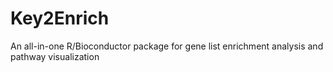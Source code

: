 # Key2Enrich
An all-in-one R/Bioconductor package for gene list enrichment analysis and pathway visualization
